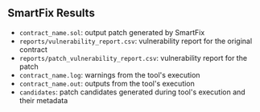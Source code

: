 ## SmartFix Results
- `contract_name.sol`: output patch generated by SmartFix
- `reports/vulnerability_report.csv`: vulnerability report for the original contract
- `reports/patch_vulnerability_report.csv`: vulnerability report for the patch
- `contract_name.log`: warnings from the tool's execution
- `contract_name.out`: outputs from the tool's execution
- `candidates`: patch candidates generated during tool's execution and their metadata